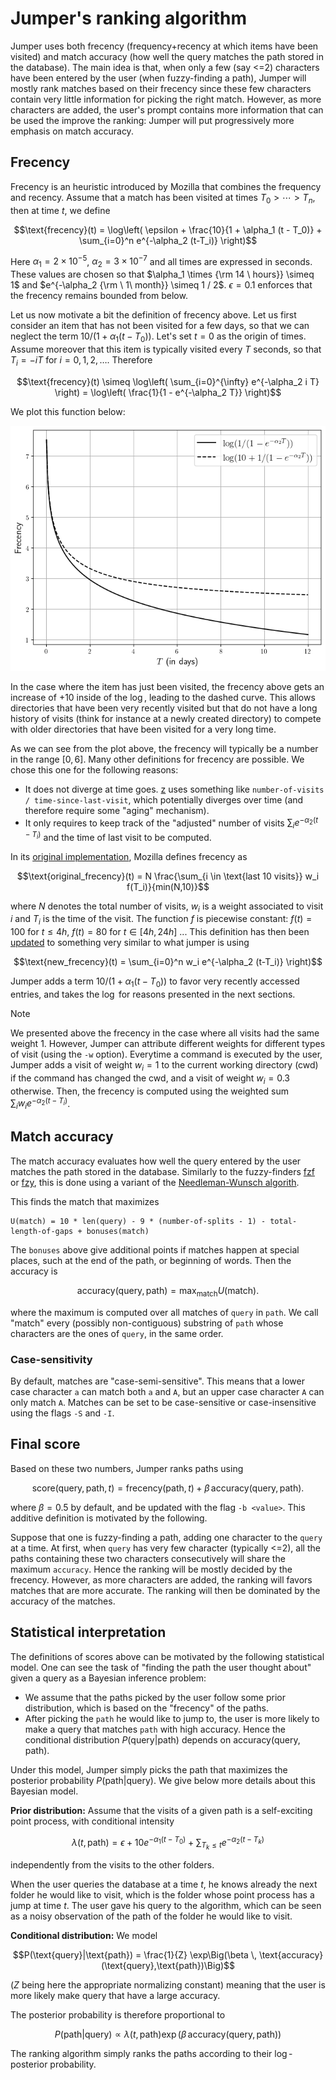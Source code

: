 # Jumper's ranking algorithm

Jumper uses both frecency (frequency+recency at which items have been visited) and match accuracy (how well the query matches the path stored in the database).
The main idea is that, when only a few (say <=2) characters have been entered by the user (when fuzzy-finding a path), Jumper will mostly rank matches based on their frecency since these few characters contain very little information for picking the right match. However, as more characters are added, the user's prompt contains more information that can be used the improve the ranking: Jumper will put progressively more emphasis on match accuracy.

## Frecency

Frecency is an heuristic introduced by Mozilla that combines the frequency and recency.
Assume that a match has been visited at times $T_0 > \cdots > T_n$, then at time $t$, we define
```math
\text{frecency}(t) = \log\left( \epsilon + \frac{10}{1 + \alpha_1 (t - T_0)} + \sum_{i=0}^n e^{-\alpha_2 (t-T_i)} \right)
```
Here $\alpha_1 = 2 \times 10^{-5}$, $\alpha_2 = 3 \times 10^{-7}$ and all times are expressed in seconds. These values are chosen so that $\alpha_1 \times {\rm 14 \ hours}} \simeq 1$ and  $e^{-\alpha_2 {\rm \ 1\ month}} \simeq 1 / 2$. $\epsilon = 0.1$ enforces that the frecency remains bounded from below.

Let us now motivate a bit the definition of frecency above. 
Let us first consider an item that has not been visited for a few days, so that we can neglect the term $10 / (1 + \alpha_1 (t - T_0))$. 
Let's set $t=0$ as the origin of times.
Assume moreover that this item is typically visited every $T$ seconds, so that $T_i = - i T$ for $i=0,1,2, \dots$. Therefore
```math
\text{frecency}(t) 
\simeq \log\left( \sum_{i=0}^{\infty} e^{-\alpha_2 i T} \right)
 =  \log\left( \frac{1}{1 - e^{-\alpha_2 T}} \right)
```
We plot this function below:

![alt text](frecency.png)

In the case where the item has just been visited, the frecency above gets an increase of $+10$ inside of the $\log$, leading to the dashed curve. This allows directories that have been very recently visited but that do not have a long history of visits (think for instance at a newly created directory) to compete with older directories that have been visited for a very long time.

As we can see from the plot above, the frecency will typically be a number in the range $[0,6]$. Many other definitions for frecency are possible. We chose this one for the following reasons:
- It does not diverge at time goes. [z](https://github.com/rupa/z) uses something like `number-of-visits / time-since-last-visit`, which potentially diverges over time (and therefore require some "aging" mechanism).
- It only requires to keep track of the "adjusted" number of visits $\sum_i e^{-\alpha_2 (t-T_i)}$ and the time of last visit to be computed.


In its [original implementation](https://web.archive.org/web/20210421120120/https://developer.mozilla.org/en-US/docs/Mozilla/Tech/Places/Frecency_algorithm), Mozilla defines frecency as
```math
\text{original_frecency}(t)
 = N \frac{\sum_{i \in \text{last 10 visits}} w_i f(T_i)}{min(N,10)}
```
where $N$ denotes the total number of visits, $w_i$ is a weight associated to visit $i$ and $T_i$ is the time of the visit. The function $f$ is piecewise constant: $f(t) = 100$ for $t \leq 4h$, $f(t)=80$ for $t \in [4h, 24h]$ ...
This definition has then been [updated](https://wiki.mozilla.org/User:Jesse/NewFrecency) to something very similar to what jumper is using
```math
\text{new_frecency}(t) = \sum_{i=0}^n w_i e^{-\alpha_2 (t-T_i)} \right)
```
Jumper adds a term $10 / (1 + \alpha_1 (t - T_0))$ to favor very recently accessed entries, and takes the $\log$ for reasons presented in the next sections.

> [!NOTE]
> We presented above the frecency in the case where all visits had the same weight 1. However, Jumper can attribute different weights for different types of visit (using the `-w` option). Everytime a command is executed by the user, Jumper adds a visit of weight $w_i = 1$ to the current working directory (cwd) if the command has changed the cwd, and a visit of weight $w_i = 0.3$ otherwise.
> Then, the frecency is computed using the weighted sum $\sum_i w_i e^{-\alpha_2 (t-T_i)}$.


## Match accuracy

The match accuracy evaluates how well the query entered by the user matches the path stored in the database.
Similarly to the fuzzy-finders [fzf](https://github.com/junegunn/fzf) or [fzy](https://github.com/jhawthorn/fzy), this is done using a variant of the [Needleman-Wunsch algorith](https://en.wikipedia.org/wiki/Needleman–Wunsch_algorithm).

This finds the match that maximizes
```
U(match) = 10 * len(query) - 9 * (number-of-splits - 1) - total-length-of-gaps + bonuses(match)
```
The `bonuses` above give additional points if matches happen at special places, such at the end of the path, or beginning of words. Then the accuracy is

```math
\text{accuracy}(\text{query}, \text{path}) = \max_{\text{match}} U(\text{match}).
```
where the maximum is computed over all matches of `query` in `path`. We call "match" every (possibly non-contiguous) substring of `path` whose characters are the ones of `query`, in the same order.

### Case-sensitivity

By default, matches are "case-semi-sensitive". This means that a lower case character `a` can match both `a` and `A`, but an upper case character `A` can only match `A`. Matches can be set to be case-sensitive or case-insensitive using the flags `-S` and `-I`.

## Final score
Based on these two numbers, Jumper ranks paths using
```math
\text{score}(\text{query}, \text{path}, t) =  \text{frecency}(\text{path}, t) + \beta \, \text{accuracy}(\text{query}, \text{path}).
```
where $\beta = 0.5$ by default, and be updated with the flag `-b <value>`. 
This additive definition is motivated by the following.

Suppose that one is fuzzy-finding a path, adding one character to the `query` at a time.
At first, when `query` has very few character (typically <=2), all the paths containing these two characters consecutively will share the maximum `accuracy`.
Hence the ranking will be mostly decided by the frecency.
However, as more characters are added, the ranking will favors matches that are more accurate. The ranking will then be dominated by the accuracy of the matches.

## Statistical interpretation

The definitions of scores above can be motivated by the following statistical model. One can see the task of "finding the path the user thought about" given a query as a Bayesian inference problem:
- We assume that the paths picked by the user follow some prior distribution, which is based on the "frecency" of the paths.
- After picking the `path` he would like to jump to, the user is more likely to make a query that matches `path` with high accuracy. 
Hence the conditional distribution $P(\text{query}|\text{path})$ depends on $\text{accuracy}(\text{query}, \text{path})$.

Under this model, Jumper simply picks the path that maximizes the posterior probability $P(\text{path}|\text{query})$.
We give below more details about this Bayesian model.

**Prior distribution:** Assume that the visits of a given path is a self-exciting point process, with conditional intensity
```math
\lambda(t, \text{path}) = \epsilon +  10 e^{-\alpha_1 (t - T_0)} + \sum_{T_k \leq t} e^{-\alpha_2 (t - T_k)}
```
independently from the visits to the other folders.

When the user queries the database at a time $t$, he knows already the next folder he would like to visit, which is the folder whose point process has a jump at time $t$.
The user gave his query to the algorithm, which can be seen as a noisy observation of the path of the folder he would like to visit.

**Conditional distribution:** We model
```math
P(\text{query}|\text{path}) = \frac{1}{Z} \exp\Big(\beta \, \text{accuracy}(\text{query},\text{path})\Big)
```
($Z$ being here the appropriate normalizing constant) meaning that the user is more likely make query that have a large accuracy.

The posterior probability is therefore proportional to
```math
P(\text{path}|\text{query}) \propto \lambda(t, \text{path}) \exp\Big(\beta \,  \text{accuracy}(\text{query},\text{path})\Big)
```
The ranking algorithm simply ranks the paths according to their $\log$-posterior probability.
